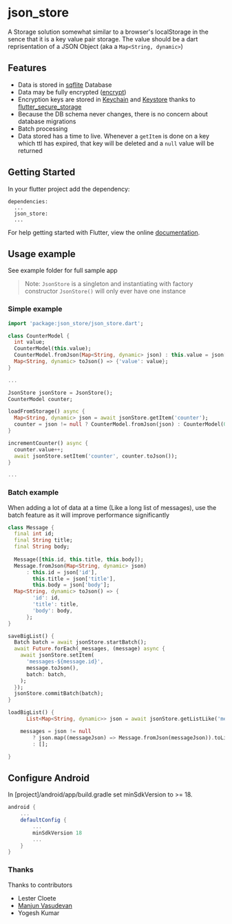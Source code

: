 # json_store

A Storage solution somewhat similar to a browser's localStorage in the sence that it is a key value pair storage. The value should be a dart reprisentation of a JSON Object (aka a `Map<String, dynamic>`)

## Features
- Data is stored in [sqflite](https://pub.dev/packages/sqflite) Database
- Data may be fully encrypted ([encrypt](https://pub.dev/packages/encrypt))
- Encryption keys are stored in [Keychain](https://developer.apple.com/documentation/security/keychain_services)  and [Keystore](https://developer.android.com/training/articles/keystore.html) thanks to [flutter_secure_storage](https://pub.dev/packages/flutter_secure_storage)
- Because the DB schema never changes, there is no concern about database migrations
- Batch processing
- Data stored has a time to live. Whenever a `getItem` is done on a key which ttl has expired, that key will be deleted and a `null` value will be returned

## Getting Started

In your flutter project add the dependency:

```
dependencies:
  ...
  json_store:
  ...
```

For help getting started with Flutter, view the online [documentation](https://flutter.dev).

## Usage example
See example folder for full sample app

> Note: `JsonStore` is a singleton and instantiating with factory constructor `JsonStore()` will only ever have one instance

### Simple example
```dart
import 'package:json_store/json_store.dart';

class CounterModel {
  int value;
  CounterModel(this.value);
  CounterModel.fromJson(Map<String, dynamic> json) : this.value = json['value'];
  Map<String, dynamic> toJson() => {'value': value};
}

...

JsonStore jsonStore = JsonStore();
CounterModel counter;

loadFromStorage() async {
  Map<String, dynamic> json = await jsonStore.getItem('counter');
  counter = json != null ? CounterModel.fromJson(json) : CounterModel(0);
}

incrementCounter() async {
  counter.value++;
  await jsonStore.setItem('counter', counter.toJson());
}

...
```

### Batch example
When adding a lot of data at a time (Like a long list of messages), use the batch feature as it will improve performance significantly
```dart
class Message {
  final int id;
  final String title;
  final String body;
  
  Message([this.id, this.title, this.body]);
  Message.fromJson(Map<String, dynamic> json)
      : this.id = json['id'],
        this.title = json['title'],
        this.body = json['body'];
  Map<String, dynamic> toJson() => {
        'id': id,
        'title': title,
        'body': body,
      };
}

saveBigList() {
  Batch batch = await jsonStore.startBatch();
  await Future.forEach(_messages, (message) async {
    await jsonStore.setItem(
      'messages-${message.id}',
      message.toJson(),
      batch: batch,
    );
  });
  jsonStore.commitBatch(batch);
}

loadBigList() {
      List<Map<String, dynamic>> json = await jsonStore.getListLike('messages-%');

    messages = json != null
        ? json.map((messageJson) => Message.fromJson(messageJson)).toList()
        : [];

}
```

## Configure Android
In [project]/android/app/build.gradle set minSdkVersion to >= 18.
```gradle
android {
    ...
    defaultConfig {
        ...
        minSdkVersion 18
        ...
    }
}
```

### Thanks
Thanks to contributors
- Lester Cloete
- [Manjun Vasudevan](https://github.com/devmanjun)
- Yogesh Kumar